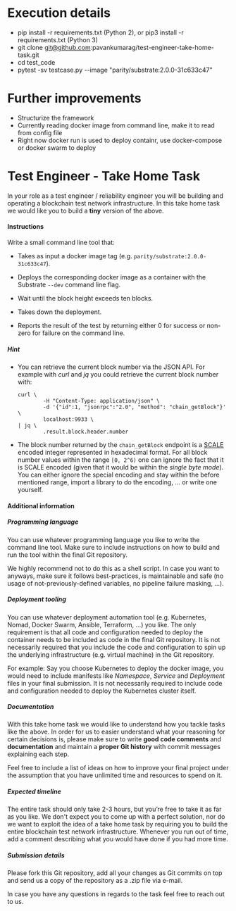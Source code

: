 # Execution details

- pip install -r requirements.txt (Python 2), or pip3 install -r requirements.txt (Python 3)
- git clone git@github.com:pavankumarag/test-engineer-take-home-task.git
- cd test_code
- pytest -sv testcase.py --image "parity/substrate:2.0.0-31c633c47"

# Further improvements

- Structurize the framework
- Currently reading docker image from command line, make it to read from config file
- Right now docker run is used to deploy containr, use docker-compose or docker swarm to deploy

# Test Engineer - Take Home Task


In your role as a test engineer / reliability engineer you will be building and
operating a blockchain test network infrastructure. In this take home task we
would like you to build a **tiny** version of the above.


#### Instructions

Write a small command line tool that:

- Takes as input a docker image tag (e.g. `parity/substrate:2.0.0-31c633c47`).

- Deploys the corresponding docker image as a container with the Substrate
  `--dev` command line flag.

- Wait until the block height exceeds ten blocks.

- Takes down the deployment.

- Reports the result of the test by returning either 0 for success or non-zero
  for failure on the command line.


##### Hint

- You can retrieve the current block number via the JSON API. For example with
  *curl* and *jq* you could retrieve the current block number with:

  ```shell
  curl \
          -H "Content-Type: application/json" \
          -d '{"id":1, "jsonrpc":"2.0", "method": "chain_getBlock"}' \
          localhost:9933 \
  | jq \
          .result.block.header.number
  ```

- The block number returned by the `chain_getBlock` endpoint is a [SCALE][1]
  encoded integer represented in hexadecimal format. For all block number values
  within the range `[0, 2^6)` one can ignore the fact that it is SCALE encoded
  (given that it would be within the *single byte mode*). You can either ignore
  the special encoding and stay within the before mentioned range, import a
  library to do the encoding, ... or write one yourself.


#### Additional information

##### Programming language

You can use whatever programming language you like to write the command line
tool. Make sure to include instructions on how to build and run the tool within
the final Git repository.

We highly recommend not to do this as a shell script. In case you want to
anyways, make sure it follows best-practices, is maintainable and safe (no
usage of not-previously-defined variables, no pipeline failure masking, ...).


##### Deployment tooling

You can use whatever deployment automation tool (e.g. Kubernetes, Nomad, Docker
Swarm, Ansible, Terraform, ...) you like. The only requirement is that all code
and configuration needed to deploy the container needs to be included as code in
the final Git repository. It is not necessarily required that you include the
code and configuration to spin up the underlying infrastructure (e.g. virtual
machine) in the Git repository.

For example: Say you choose Kubernetes to deploy the docker image, you would
need to include manifests like *Namespace*, *Service* and *Deployment* files in
your final submission. It is not necessarily required to include code and
configuration needed to deploy the Kubernetes cluster itself.


##### Documentation

With this take home task we would like to understand how you tackle tasks like
the above. In order for us to easier understand what your reasoning for certain
decisions is, please make sure to write **good code comments** and
**documentation** and maintain a **proper Git history** with commit messages
explaining each step.

Feel free to include a list of ideas on how to improve your final project under
the assumption that you have unlimited time and resources to spend on it.


##### Expected timeline

The entire task should only take 2-3 hours, but you’re free to take it as far as
you like. We don't expect you to come up with a perfect solution, nor do we want
to exploit the idea of a take home task by requiring you to build the entire
blockchain test network infrastructure. Whenever you run out of time, add a
comment describing what you would have done if you had more time.


##### Submission details

Please fork this Git repository, add all your changes as Git commits on top and
send us a copy of the repository as a .zip file via e-mail.


In case you have any questions in regards to the task feel free to reach out to
us.

[1]: https://substrate.dev/docs/en/overview/low-level-data-format#compact-general-integers
